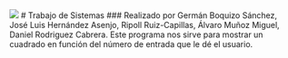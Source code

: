 <img src="https://www.kerstner.at/wp-content/uploads/2015/01/git-logo.jpg" style="margin: 0 auto;"/>
# Trabajo de Sistemas
### Realizado por Germán Boquizo Sánchez, José Luis Hernández Asenjo, Ripoll Ruiz-Capillas, Álvaro Muñoz Miguel, Daniel Rodriguez Cabrera.
Este programa nos sirve para mostrar un cuadrado en función del número de entrada que le dé el usuario.
